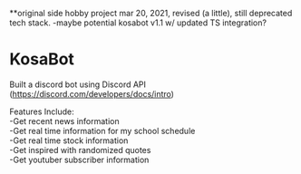 **original side hobby project mar 20, 2021, revised (a little), still deprecated tech stack. 
-maybe potential kosabot v1.1 w/ updated TS integration? 

# KosaBot
Built a discord bot using Discord API (https://discord.com/developers/docs/intro)

Features Include:  
-Get recent news information    
-Get real time information for my school schedule   
-Get real time stock information  
-Get inspired with randomized quotes   
-Get youtuber subscriber information   
